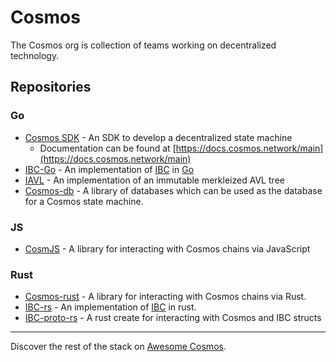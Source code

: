 # Cosmos

The Cosmos org is collection of teams working on decentralized technology.

## Repositories

### Go

* [Cosmos SDK](https://github.com/cosmos/cosmos-sdk) - An SDK to develop a decentralized state machine
    * Documentation can be found at [https://docs.cosmos.network/main](https://docs.cosmos.network/main)
* [IBC-Go](https://github.com/cosmos/ibc-go) - An implementation of [IBC](https://github.com/cosmos/ibc) in [Go](https://go.dev)
* [IAVL](https://github.com/cosmos/iavl) - An implementation of an immutable merkleized AVL tree
* [Cosmos-db](https://github.com/cosmos/cosmos-db) - A library of databases which can be used as the database for a Cosmos state machine.

### JS

* [CosmJS](https://github.com/cosmos/cosmjs) - A library for interacting with Cosmos chains via JavaScript

### Rust

* [Cosmos-rust](https://github.com/cosmos/cosmos-rust) - A library for interacting with Cosmos chains via Rust.
* [IBC-rs](https://github.com/cosmos/ibc-rs) - An implementation of [IBC](https://github.com/cosmos/ibc) in rust.
* [IBC-proto-rs](https://github.com/cosmos/ibc-proto-rs) - A rust create for interacting with Cosmos and IBC structs

---

Discover the rest of the stack on [Awesome Cosmos](https://github.com/cosmos/awesome-cosmos).
